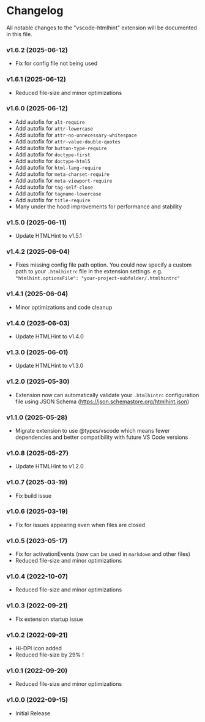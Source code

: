 # Changelog

All notable changes to the "vscode-htmlhint" extension will be documented in this file.

### v1.6.2 (2025-06-12)

- Fix for config file not being used

### v1.6.1 (2025-06-12)

- Reduced file-size and minor optimizations

### v1.6.0 (2025-06-12)

- Add autofix for `alt-require`
- Add autofix for `attr-lowercase`
- Add autofix for `attr-no-unnecessary-whitespace`
- Add autofix for `attr-value-double-quotes`
- Add autofix for `button-type-require`
- Add autofix for `doctype-first`
- Add autofix for `doctype-html5`
- Add autofix for `html-lang-require`
- Add autofix for `meta-charset-require`
- Add autofix for `meta-viewport-require`
- Add autofix for `tag-self-close`
- Add autofix for `tagname-lowercase`
- Add autofix for `title-require`
- Many under the hood improvements for performance and stability

### v1.5.0 (2025-06-11)

- Update HTMLHint to v1.5.1

### v1.4.2 (2025-06-04)

- Fixes missing config file path option. You could now specify a custom path to your `.htmlhintrc` file in the extension settings. e.g. `"htmlhint.optionsFile": "your-project-subfolder/.htmlhintrc"`

### v1.4.1 (2025-06-04)

- Minor optimizations and code cleanup

### v1.4.0 (2025-06-03)

- Update HTMLHint to v1.4.0

### v1.3.0 (2025-06-01)

- Update HTMLHint to v1.3.0

### v1.2.0 (2025-05-30)

- Extension now can automatically validate your `.htmlhintrc` configuration file using JSON Schema (https://json.schemastore.org/htmlhint.json)

### v1.1.0 (2025-05-28)

- Migrate extension to use @types/vscode which means fewer dependencies and better compatibility with future VS Code versions

### v1.0.8 (2025-05-27)

- Update HTMLHint to v1.2.0

### v1.0.7 (2025-03-19)

- Fix build issue

### v1.0.6 (2025-03-19)

- Fix for issues appearing even when files are closed

### v1.0.5 (2023-05-17)

- Fix for activationEvents (now can be used in `markdown` and other files)
- Reduced file-size and minor optimizations

### v1.0.4 (2022-10-07)

- Reduced file-size and minor optimizations

### v1.0.3 (2022-09-21)

- Fix extension startup issue

### v1.0.2 (2022-09-21)

- Hi-DPI icon added
- Reduced file-size by 29% !

### v1.0.1 (2022-09-20)

- Reduced file-size and minor optimizations

### v1.0.0 (2022-09-15)

- Initial Release
